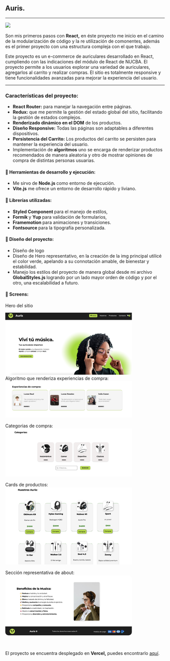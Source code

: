 
<h2 align="start">Auris.</h2> 
<hr>

<!-- <h3 align="start">Lenguajes, herramientas y librerías utilizadas para el proyecto: </h3>  -->

<p align="start">
<img width="500px"  src="https://skillicons.dev/icons?i=html,css,js,react,vite,nodejs,styledcomponents,git,github,ps,perline=10"  />
</p>




Son mis primeros pasos con <strong> React,</strong> en éste proyecto me inicio en el camino de la modularización de código y la re utilización de comonentes, además es el primer proyecto con una estructura compleja con el que trabajo. 

Este proyecto es un e-commerce de auriculares desarrollado en React, cumpliendo con las indicaciones del módulo de React de NUCBA. El proyecto permite a los usuarios explorar una variedad de auriculares, agregarlos al carrito y realizar compras. El sitio es totalmente responsive y tiene funcionalidades avanzadas para mejorar la experiencia del usuario.

<hr>

<h3>Características del proyecto:</h3>

- <b>  React Router:</b> para manejar la navegación entre páginas.
- <b> Redux:</b> que me permite la gestión del estado global del sitio, facilitando la gestión de estados complejos.
- <b>Renderizado dinámico en el DOM</b> de los productos.
- <b>Diseño Responsive:</b> Todas las páginas son adaptables a diferentes dispositivos.
- <b>Persistencia del Carrito:</b> Los productos del carrito se persisten para mantener la experiencia del usuario.
- Implementación de <b>algorítmos</b> uno se encarga de renderizar productos recomendados de manera aleatoria y otro de mostrar opiniones de compra de distintas personas usuarias.

<h4>&#128640;  Herramientas de desarrollo y ejecución:</h4>


-   Me sirvo de <strong> Node.js </strong> como entorno de ejecución.  
- <strong> Vite.js</strong> me ofrece un entorno de desarrollo  rápido y liviano. 

<h4>&#128193; Librerías utilizadas:</h4> 

- <strong> Styled Component </strong> para el manejo de estilos,
- <strong> Formik </strong> y <strong> Yup </strong> para validación de formularios,  
- <strong> Framemotion </strong> para animaciones y transiciones. 
- <strong> Fontsource </strong> para la tipografía personalizada.



<h4>&#129309; Diseño del proyecto:</h4>

- Diseño de logo
- Diseño de Hero representativo, en la creación de la img principal utilicé el color verde, apelando a su connotación amable, de bienestar y estabilidad. 
- Manejo los estilos del proyecto de manera global desde mi archivo <strong> GlobalStyles.js </strong> logrando por un lado mayor orden de código y por el otro, una escalabilidad a futuro.

<h4>&#128248; Screens:</h4>

Hero del sitio

<img src="./src/data/screensToReadme/Auris1.png" alt="Landing Page" style="max-width: 400px;">

<br>
Algoritmo que renderiza experiencias de compra:


<img src="./src/data/screensToReadme/Auris2.png" alt="Landing Page" style="max-width: 400px;">

<br>

Categorias de compra:
<img src="./src/data/screensToReadme/Auris3.png" alt="Landing Page" style="max-width: 400px;">

Cards de productos:
<img src="./src/data/screensToReadme/Auris4.png" alt="Landing Page" style="max-width: 400px;">


Sección representativa de about:
<img src="./src/data/screensToReadme/Auris5.png" alt="Landing Page" style="max-width: 400px; border-radius: 10px;">

<br>

El proyecto se encuentra desplegado en <b> Vercel,</b> puedes encontrarlo  [aquí](https://auris-phi.vercel.app/).

